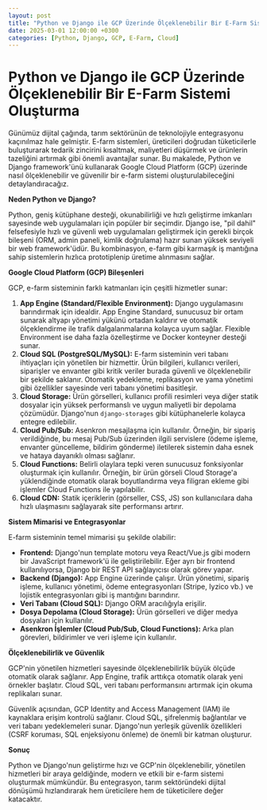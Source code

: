 ```yaml
---
layout: post
title: "Python ve Django ile GCP Üzerinde Ölçeklenebilir Bir E-Farm Sistemi Oluşturma"
date: 2025-03-01 12:00:00 +0300
categories: [Python, Django, GCP, E-Farm, Cloud]
---
```


# Python ve Django ile GCP Üzerinde Ölçeklenebilir Bir E-Farm Sistemi Oluşturma

Günümüz dijital çağında, tarım sektörünün de teknolojiyle entegrasyonu kaçınılmaz hale gelmiştir. E-farm sistemleri, üreticileri doğrudan tüketicilerle buluşturarak tedarik zincirini kısaltmak, maliyetleri düşürmek ve ürünlerin tazeliğini artırmak gibi önemli avantajlar sunar. Bu makalede, Python ve Django framework'ünü kullanarak Google Cloud Platform (GCP) üzerinde nasıl ölçeklenebilir ve güvenilir bir e-farm sistemi oluşturulabileceğini detaylandıracağız.

**Neden Python ve Django?**

Python, geniş kütüphane desteği, okunabilirliği ve hızlı geliştirme imkanları sayesinde web uygulamaları için popüler bir seçimdir. Django ise, "pil dahil" felsefesiyle hızlı ve güvenli web uygulamaları geliştirmek için gerekli birçok bileşeni (ORM, admin paneli, kimlik doğrulama) hazır sunan yüksek seviyeli bir web framework'üdür. Bu kombinasyon, e-farm gibi karmaşık iş mantığına sahip sistemlerin hızlıca prototiplenip üretime alınmasını sağlar.

**Google Cloud Platform (GCP) Bileşenleri**

GCP, e-farm sisteminin farklı katmanları için çeşitli hizmetler sunar:

1.  **App Engine (Standard/Flexible Environment):** Django uygulamasını barındırmak için idealdir. App Engine Standard, sunucusuz bir ortam sunarak altyapı yönetimi yükünü ortadan kaldırır ve otomatik ölçeklendirme ile trafik dalgalanmalarına kolayca uyum sağlar. Flexible Environment ise daha fazla özelleştirme ve Docker konteyner desteği sunar.
2.  **Cloud SQL (PostgreSQL/MySQL):** E-farm sisteminin veri tabanı ihtiyaçları için yönetilen bir hizmettir. Ürün bilgileri, kullanıcı verileri, siparişler ve envanter gibi kritik veriler burada güvenli ve ölçeklenebilir bir şekilde saklanır. Otomatik yedekleme, replikasyon ve yama yönetimi gibi özellikler sayesinde veri tabanı yönetimi basitleşir.
3.  **Cloud Storage:** Ürün görselleri, kullanıcı profili resimleri veya diğer statik dosyalar için yüksek performanslı ve uygun maliyetli bir depolama çözümüdür. Django'nun `django-storages` gibi kütüphanelerle kolayca entegre edilebilir.
4.  **Cloud Pub/Sub:** Asenkron mesajlaşma için kullanılır. Örneğin, bir sipariş verildiğinde, bu mesaj Pub/Sub üzerinden ilgili servislere (ödeme işleme, envanter güncelleme, bildirim gönderme) iletilerek sistemin daha esnek ve hataya dayanıklı olması sağlanır.
5.  **Cloud Functions:** Belirli olaylara tepki veren sunucusuz fonksiyonlar oluşturmak için kullanılır. Örneğin, bir ürün görseli Cloud Storage'a yüklendiğinde otomatik olarak boyutlandırma veya filigran ekleme gibi işlemler Cloud Functions ile yapılabilir.
6.  **Cloud CDN:** Statik içeriklerin (görseller, CSS, JS) son kullanıcılara daha hızlı ulaşmasını sağlayarak site performansı artırır.

**Sistem Mimarisi ve Entegrasyonlar**

E-farm sisteminin temel mimarisi şu şekilde olabilir:

*   **Frontend:** Django'nun template motoru veya React/Vue.js gibi modern bir JavaScript framework'ü ile geliştirilebilir. Eğer ayrı bir frontend kullanılıyorsa, Django bir REST API sağlayıcısı olarak görev yapar.
*   **Backend (Django):** App Engine üzerinde çalışır. Ürün yönetimi, sipariş işleme, kullanıcı yönetimi, ödeme entegrasyonları (Stripe, Iyzico vb.) ve lojistik entegrasyonları gibi iş mantığını barındırır.
*   **Veri Tabanı (Cloud SQL):** Django ORM aracılığıyla erişilir.
*   **Dosya Depolama (Cloud Storage):** Ürün görselleri ve diğer medya dosyaları için kullanılır.
*   **Asenkron İşlemler (Cloud Pub/Sub, Cloud Functions):** Arka plan görevleri, bildirimler ve veri işleme için kullanılır.

**Ölçeklenebilirlik ve Güvenlik**

GCP'nin yönetilen hizmetleri sayesinde ölçeklenebilirlik büyük ölçüde otomatik olarak sağlanır. App Engine, trafik arttıkça otomatik olarak yeni örnekler başlatır. Cloud SQL, veri tabanı performansını artırmak için okuma replikaları sunar.

Güvenlik açısından, GCP Identity and Access Management (IAM) ile kaynaklara erişim kontrolü sağlanır. Cloud SQL, şifrelenmiş bağlantılar ve veri tabanı yedeklemeleri sunar. Django'nun yerleşik güvenlik özellikleri (CSRF koruması, SQL enjeksiyonu önleme) de önemli bir katman oluşturur.

**Sonuç**

Python ve Django'nun geliştirme hızı ve GCP'nin ölçeklenebilir, yönetilen hizmetleri bir araya geldiğinde, modern ve etkili bir e-farm sistemi oluşturmak mümkündür. Bu entegrasyon, tarım sektöründeki dijital dönüşümü hızlandırarak hem üreticilere hem de tüketicilere değer katacaktır.